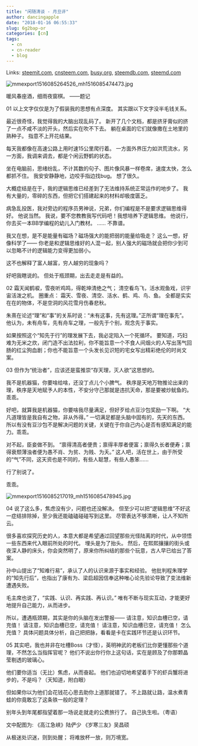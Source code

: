 ```yaml
---
title: "闲随清谈 - 月旦评"
author: dancingapple
date: "2018-01-16 06:55:33"
slug: 6g2bap-or
categories: [cn]
tags: 
  - cn
  - cn-reader
  - blog
---
```


Links: [steemit.com](https://steemit.com/cn/@dancingapple/6g2bap-or), [cnsteem.com](https://cnsteem.com/cn/@dancingapple/6g2bap-or), [busy.org](https://busy.org/cn/@dancingapple/6g2bap-or), [steemdb.com](https://steemdb.com/cn/@dancingapple/6g2bap-or), [steemd.com](https://steemd.com/cn/@dancingapple/6g2bap-or)

![mmexport1516085264526_mh1516085474473.jpg](https://steemitimages.com/DQmWYH5uN1o2UCYfJJGFF7wc66yyKbkaX9EvA6PDNHRyiUQ/mmexport1516085264526_mh1516085474473.jpg)
 
暖风春座酒，细雨夜窗棋。
——题记
 
 
01
以上文字仅仅是为了假装我的思想有点深度。
其实跟以下文字没半毛钱关系。

最近很奇怪，我觉得我的大脑出现乱码了。
 新开了几个文档，都是挤牙膏似的挤了一点不咸不淡的开头，然后实在吹不下去。
躺在桌面的它们就像撒在土地里的熟种子。
指意不上开花结果。
 
每天我都像在高速公路上用时速15公里爬行着。
一方面外界压力如洪荒流水，另一方面，我调来调去，都是个闲云野鹤的状态。
 
坐在电脑前，思绪纷乱，不计其数的句子、图片像风暴一样卷席，速度太快，怎么都抓不住。
我安安静静地，边咬手指边找bug。
想了很久。
 
大概症结是在于，我的逻辑思维已经差到了无法维持系统正常运作的地步了。
我有大量的，零碎的东西，但把它们搭建起来的材料却极度匮乏。
 
病急乱投医，我对旁边的程序员男神说，兄弟，你们编程是不是要求逻辑思维得好。
他说当然。
我说，要不您教教我写代码吧！我想培养下逻辑思维。
他说行，你去买一本BB学编程的幼儿入门教材。
……
不靠谱。
 
我又在想，是不是能量有磁场？磁场强大的能把弱的能量给吸走？
这么一想，好像科学了——
你老是和逻辑思维好的人混一起，别人强大的磁场就会把你少到可以忽略不计的逻辑能力变得更加弱小。
 
这不也解释了富人越富，穷人越穷的现象吗？
 
好吧我瞎说的。
但处于瓶颈期，出去走走是有益的。
 
02
霜天闻鹤唳，雪夜听鸡鸣，得乾坤清绝之气；
清空看鸟飞，活水观鱼戏，识宇宙活泼之机。
圈重点：
霜天、雪夜、清空、活水、鹤、鸡、鸟、鱼。
全都是实实在在的物体，不是空洞的风花雪月伤春悲秋。
 
朱熹在论述“理”和“事”的关系时说：“未有这事，先有这理。”正所谓“理在事先”。
他认为，未有舟车，先有舟车之理，一般先于个别，观念先于事实。
 
如果按照这个“知先于行”的理发展下去，我必定陷入一个死循环。
要知道，巧妇难为无米之炊，闭门造不出法拉利，你不能旨意一个不食人间烟火的人写出荡气回肠的红尘狗血剧；你也不能旨意一个头发长见识短的宅女写出精彩绝伦的时尚文案。
 
03
但作为“统治者”，应该还是蛮推崇“存天理，灭人欲”这思想的。
 
我不是机器猫，你要啥给啥，还没丁点儿个小脾气。
秩序是天地万物推论出来的理，秩序是天地赋予人的本性，不安分守己那就是违抗天命，那是要被炒鱿鱼的。乖乖。
 
好吧，就算我是机器猫，你要啥我尽量满足，但好歹给点豆沙包奖励一下啊。
“大凡道理皆是我自有之物，非从外得。”
一切满足都是头脑中固有的，先天的东西。所以有没有豆沙包不是解决问题的关键，关键在于你自己内心是否有感知满足的能力。乖乖。
 
对不起，臣妾做不到。
“禀得清高者便贵；禀得丰厚者便富；禀得久长者便寿；禀得衰颓薄浊者便为愚不肖、为贫、为贱、为夭。”
这人吧，活在世上，由于所受的“气”不同，这天资也是不同的，有些人聪慧，有些人愚笨……
 
行了别说了。
 
乖乖。
 

![mmexport1516085217019_mh1516085478945.jpg](https://steemitimages.com/DQmVQVPCSzcp4Q3bTsbe5mE5R4T4WnN3Nj57zcDWNRvcmZt/mmexport1516085217019_mh1516085478945.jpg)

04
说了这么多，焦虑没有少，问题也还没解决。
但至少可以把“逻辑思维”不好这一症结排除掉，至少我还能磕磕碰碰写到这里。
尽管表达不够清晰，让人不知所云。
 
很多喜欢探究历史的人，本意大都是希望通过回望那些光怪陆离的时代，从中领悟一些东西来代入眼前所处的时代。
埋头是为了抬头。
然后，在熙熙攘攘的街头或夜深人静的床头，你会突然明了，原来你所纠结的那些个玩意，古人早已给出了答案。
 
孙中山提出了“知难行易”，承认了人的认识来源于事实和经验。
他批判程朱理学的“知先行后”，也指出了康有为、梁启超因信奉这种唯心论先验论导致了变法维新遭遇失败。
 
毛主席也说了，“实践、认识、再实践、再认识。”
唯有不断与现实互动，才能更好地提升自己能力，从而进步。
 
所以，遭遇瓶颈期，其实是你的头脑在发出警报——
请注意，知识血槽已空，请充值！
请注意，知识血槽已空，请充值！
请注意，知识血槽已空，请充值！
怎么充值？
具体问题具体分析，自己把把脉，看看是卡在实践环节还是认识环节。
 
05
其实吧，我也并非在吐槽Boss（才怪），英明神武的老板们比你更懂那些个道理，不然怎么当指挥官呢？
他们不说出你行你上这句话，实在是顾及了你那颗晶莹剔透的玻璃心。
 
他们要你适当（无比）焦虑，从而奋起。
他们也迫切地希望着手下的虾兵蟹将进步的，不是吗？（天知道，附白眼）
 
但如果你以为他们会花钱花心思去助你上道那就错了。
不上路就让路，温水煮青蛙的你竟敢忘了这条铁一般的定理？
 
别年头到年尾都指望着那一场说走就走的公费旅行了。
自己执生啦。（粤语）


文中配图为:
《高江急峡》陆俨少
《岁寒三友》吴昌硕

从极迷处识迷，则到处醒；
将难放杯一放，则万境宽。
